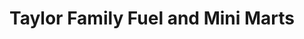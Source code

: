 ---
title: "Taylor Family Fuel and Mini Marts"
url: /bethlehem/taylor-family-fuel-and-mini-marts/
shop: Lebensmittel
---